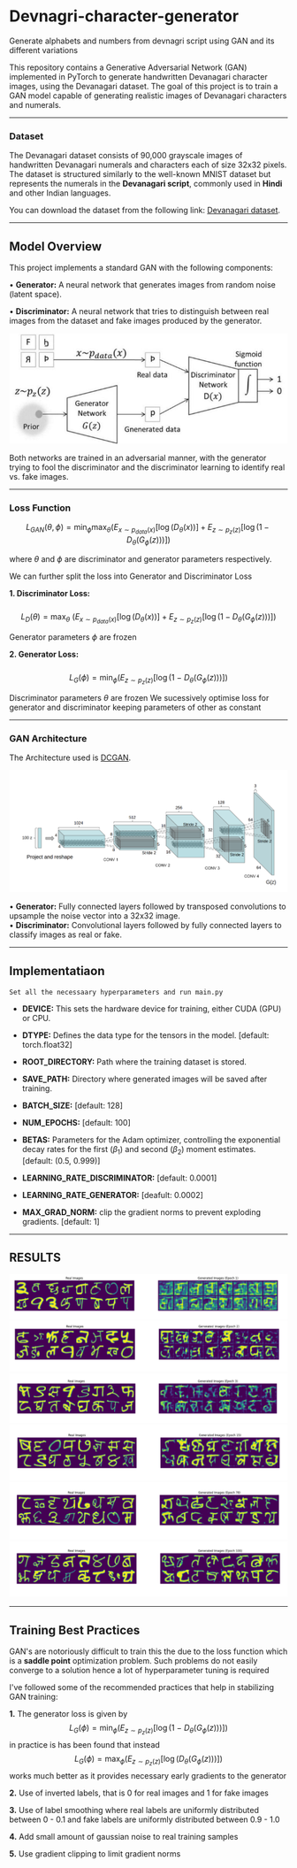 # Devnagri-character-generator
Generate alphabets and numbers from devnagri script using GAN and its different variations

This repository contains a Generative Adversarial Network (GAN) implemented in PyTorch to generate handwritten Devanagari character images, using the Devanagari dataset. The goal of this project is to train a GAN model capable of generating realistic images of Devanagari characters and numerals.

---
### Dataset

The Devanagari dataset consists of 90,000 grayscale images of handwritten Devanagari numerals and characters each of size 32x32 pixels. The dataset is structured similarly to the well-known MNIST dataset but represents the numerals in the **Devanagari script**, commonly used in **Hindi** and other Indian languages.

You can download the dataset from the following link: [Devanagari dataset](https://www.kaggle.com/datasets/berlinsweird/devanagari).

---

## Model Overview

This project implements a standard GAN with the following components:

• **Generator:** A neural network that generates images from random noise (latent space).

• **Discriminator:** A neural network that tries to distinguish between real images from the dataset and fake images produced by the generator.

![image1](./utils/gan_dia.png)


Both networks are trained in an adversarial manner, with the generator trying to fool the discriminator and the discriminator learning to identify real vs. fake images.

---
### **Loss Function**

$$L_{GAN}(\theta, \phi) = \min_{\phi} \max_{\theta} \left( E_{x \sim p_{data}(x)}[\log(D_{\theta}(x))] + E_{z \sim p_z(z)}[\log(1 - D_{\theta}(G_{\phi}(z)))] \right)$$

where $\theta$ and $\phi$ are discriminator and generator parameters respectively.

We can further split the loss into Generator and Discriminator Loss

**1. Discriminator Loss:**
<br>
<br>
$$L_D(\theta) = \max_{\theta}\ \left( E_{x \sim p_{data}(x)}[\log(D_{\theta}(x))] + E_{z \sim p_z(z)}[\log(1 - D_{\theta}(G_{\phi}(z)))] \right)$$ 

Generator parameters $\phi$ are frozen


**2. Generator Loss:**
<br>
<br>
$$L_G(\phi) = \min_{\phi} \left( E_{z \sim p_z(z)} \left[ \log (1\ - \ D_{\theta}(G_{\phi}(z))) \right] \right)$$

Discriminator parameters $\theta$ are frozen
We sucessively optimise loss for generator and discriminator keeping parameters of other as constant

---
### GAN Architecture

The Architecture used is [DCGAN](https://arxiv.org/pdf/1511.06434).

![image2](./utils/dcgan.png)



• **Generator:** Fully connected layers followed by transposed convolutions to upsample the noise vector into a 32x32 image.<br>
• **Discriminator:** Convolutional layers followed by fully connected layers to classify images as real or fake.

---

## Implementatiaon

	Set all the necessaary hyperparameters and run main.py

- **DEVICE:** This sets the hardware device for training, either CUDA (GPU) or CPU.

- **DTYPE:** Defines the data type for the tensors in the model. [default: torch.float32]

- **ROOT_DIRECTORY:** Path where the training dataset is stored. 

- **SAVE_PATH:** Directory where generated images will be saved after training.

- **BATCH_SIZE:** [default: 128]

- **NUM_EPOCHS:** [default: 100]

- **BETAS:** Parameters for the Adam optimizer, controlling the exponential decay rates for the first ($\beta_1$) and second ($\beta_2$) moment estimates. [default: (0.5, 0.999)]

- **LEARNING_RATE_DISCRIMINATOR:** [default: 0.0001]

- **LEARNING_RATE_GENERATOR:** [deafult: 0.0002]

- **MAX_GRAD_NORM:** clip the gradient norms to prevent exploding gradients. [default: 1]

---

## RESULTS

![image3](./utils/comparison_epoch_1.png)
![image4](./utils/comparison_epoch_2.png)
![image5](./utils/comparison_epoch_3.png)
![image6](./utils/comparison_epoch_15.png)
![image7](./utils/comparison_epoch_78.png)
![image8](./utils/comparison_epoch_100.png)

---

## Training Best Practices

GAN's are notoriously difficult to train this the due to the loss function which is a **saddle point** optimization problem. Such problems do not easily converge to a solution hence a lot of hyperparameter tuning is required

I've followed some of the recommended practices that help in stabilizing GAN training:

**1.** The generator loss is given by
$$L_G(\phi) = \min_{\phi} \left( E_{z \sim p_z(z)} \left[ \log (1\ - \ D_{\theta}(G_{\phi}(z))) \right] \right)$$ in practice is has been found that instead 
$$L_G(\phi) = \max_{\phi} \left( E_{z \sim p_z(z)} \left[ \log (D_{\theta}(G_{\phi}(z))) \right] \right)$$ works much better as it provides necessary early gradients to the generator
<br>

**2.** Use of inverted labels, that is 0 for real images and 1 for fake images
<br>

**3.** Use of label smoothing where real labels are uniformly distributed between 0 - 0.1 and fake labels are uniformly distributed between 0.9 - 1.0

**4.** Add small amount of gaussian noise to real training samples

**5.** Use gradient clipping to limit gradient norms 


